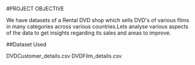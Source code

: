 #PROJECT OBJECTIVE

We have datasets of a Rental DVD shop which sells DVD's of various films in many categories across various countries.Lets analyse various aspects of the data to get insights regarding its sales and areas to improve.

##Dataset Used

DVDCustomer_details.csv
DVDFilm_details.csv

